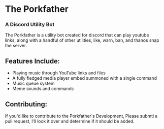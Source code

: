 # The Porkfather
### A Discord Utility Bot
The Porkfather is a utility bot created for discord that can play youtube links, along with a handful of other utilities, like, warn, ban, and thanos snap the server. 

## Features Include:
- Playing music through YouTube links and files
- A fully fledged media player embed summoned with a single command
- Music queue system
- Meme sounds and commands

## Contributing:
If you'd like to contribute to the Porkfather's Development, Please submti a pull request, I'll look it over and determine if it should be added.
